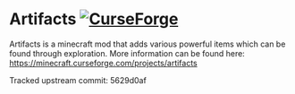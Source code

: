 # Artifacts [![CurseForge](http://cf.way2muchnoise.eu/full_312353_downloads.svg)](https://minecraft.curseforge.com/projects/artifacts)
Artifacts is a minecraft mod that adds various powerful items which can be found through exploration. 
More information can be found here:
https://minecraft.curseforge.com/projects/artifacts

Tracked upstream commit: 5629d0af

